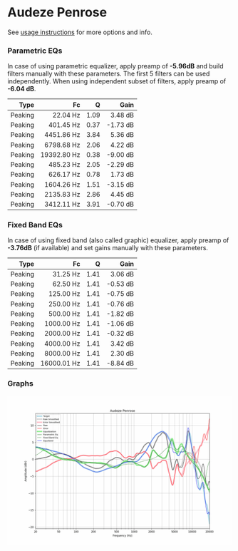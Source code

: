 # Audeze Penrose
See [usage instructions](https://github.com/jaakkopasanen/AutoEq#usage) for more options and info.

### Parametric EQs
In case of using parametric equalizer, apply preamp of **-5.96dB** and build filters manually
with these parameters. The first 5 filters can be used independently.
When using independent subset of filters, apply preamp of **-6.04 dB**.

| Type    | Fc          |    Q | Gain     |
|--------:|------------:|-----:|---------:|
| Peaking | 22.04 Hz    | 1.09 | 3.48 dB  |
| Peaking | 401.45 Hz   | 0.37 | -1.73 dB |
| Peaking | 4451.86 Hz  | 3.84 | 5.36 dB  |
| Peaking | 6798.68 Hz  | 2.06 | 4.22 dB  |
| Peaking | 19392.80 Hz | 0.38 | -9.00 dB |
| Peaking | 485.23 Hz   | 2.05 | -2.29 dB |
| Peaking | 626.17 Hz   | 0.78 | 1.73 dB  |
| Peaking | 1604.26 Hz  | 1.51 | -3.15 dB |
| Peaking | 2135.83 Hz  | 2.86 | 4.45 dB  |
| Peaking | 3412.11 Hz  | 3.91 | -0.70 dB |

### Fixed Band EQs
In case of using fixed band (also called graphic) equalizer, apply preamp of **-3.76dB**
(if available) and set gains manually with these parameters.

| Type    | Fc          |    Q | Gain     |
|--------:|------------:|-----:|---------:|
| Peaking | 31.25 Hz    | 1.41 | 3.06 dB  |
| Peaking | 62.50 Hz    | 1.41 | -0.53 dB |
| Peaking | 125.00 Hz   | 1.41 | -0.75 dB |
| Peaking | 250.00 Hz   | 1.41 | -0.76 dB |
| Peaking | 500.00 Hz   | 1.41 | -1.82 dB |
| Peaking | 1000.00 Hz  | 1.41 | -1.06 dB |
| Peaking | 2000.00 Hz  | 1.41 | -0.32 dB |
| Peaking | 4000.00 Hz  | 1.41 | 3.42 dB  |
| Peaking | 8000.00 Hz  | 1.41 | 2.30 dB  |
| Peaking | 16000.01 Hz | 1.41 | -8.84 dB |

### Graphs
![](./Audeze%20Penrose.png)